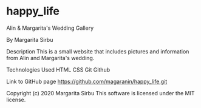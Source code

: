 # happy_life

Alin & Margarita's Wedding Gallery

By Margarita Sirbu

Description
This is a small website that includes pictures and information from Alin and Margarita's wedding.

Technologies Used
HTML 
CSS
Git
Github

Link to GitHub page
https://github.com/magaranin/happy_life.git

Copyright (c) 2020 Margarita Sirbu
This software is licensed under the MIT license.